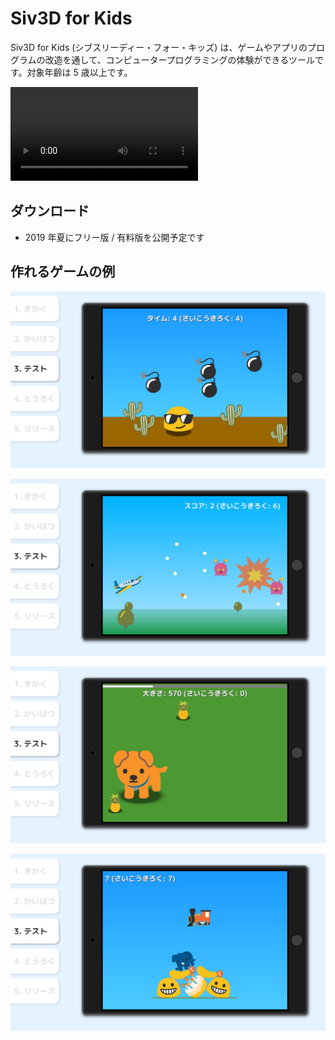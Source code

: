 # Siv3D for Kids
Siv3D for Kids (シブスリーディー・フォー・キッズ) は、ゲームやアプリのプログラムの改造を通して、コンピュータープログラミングの体験ができるツールです。対象年齢は 5 歳以上です。

<video src="../images/movie.mp4" controls></video>

## ダウンロード
- 2019 年夏にフリー版 / 有料版を公開予定です

## 作れるゲームの例

![](images/103.png)

![](images/104.png)

![](images/105.png)

![](images/106.png)
